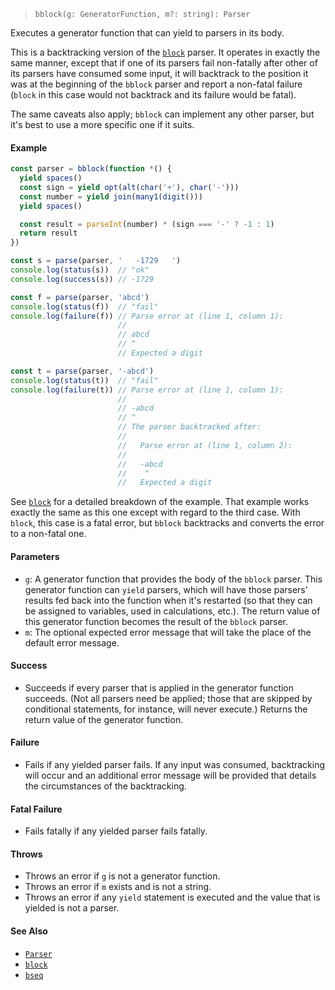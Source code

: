 <!--
 Copyright (c) 2020 Thomas J. Otterson
 
 This software is released under the MIT License.
 https://opensource.org/licenses/MIT
-->

> `bblock(g: GeneratorFunction, m?: string): Parser`

Executes a generator function that can yield to parsers in its body.

This is a backtracking version of the [`block`](block) parser. It operates in exactly the same manner, except that if one of its parsers fail non-fatally after other of its parsers have consumed some input, it will backtrack to the position it was at the beginning of the `bblock` parser and report a non-fatal failure (`block` in this case would not backtrack and its failure would be fatal).

The same caveats also apply; `bblock` can implement any other parser, but it's best to use a more specific one if it suits.

#### Example

```javascript
const parser = bblock(function *() {
  yield spaces()
  const sign = yield opt(alt(char('+'), char('-')))
  const number = yield join(many1(digit()))
  yield spaces()

  const result = parseInt(number) * (sign === '-' ? -1 : 1)
  return result
})

const s = parse(parser, '   -1729   ')
console.log(status(s))  // "ok"
console.log(success(s)) // -1729

const f = parse(parser, 'abcd')
console.log(status(f))  // "fail"
console.log(failure(f)) // Parse error at (line 1, column 1):
                        //
                        // abcd
                        // ^
                        // Expected a digit

const t = parse(parser, '-abcd')
console.log(status(t))  // "fail"
console.log(failure(t)) // Parse error at (line 1, column 1):
                        //
                        // -abcd
                        // ^
                        // The parser backtracked after:
                        //
                        //   Parse error at (line 1, column 2):
                        //
                        //   -abcd
                        //    ^
                        //   Expected a digit
```

See [`block`](block.md) for a detailed breakdown of the example. That example works exactly the same as this one except with regard to the third case. With `block`, this case is a fatal error, but `bblock` backtracks and converts the error to a non-fatal one.

#### Parameters

* `g`: A generator function that provides the body of the `bblock` parser. This generator function can `yield` parsers, which will have those parsers' results fed back into the function when it's restarted (so that they can be assigned to variables, used in calculations, etc.). The return value of this generator function becomes the result of the `bblock` parser.
* `m`: The optional expected error message that will take the place of the default error message.

#### Success

* Succeeds if every parser that is applied in the generator function succeeds. (Not all parsers need be applied; those that are skipped by conditional statements, for instance, will never execute.) Returns the return value of the generator function.

#### Failure

* Fails if any yielded parser fails. If any input was consumed, backtracking will occur and an additional error message will be provided that details the circumstances of the backtracking.

#### Fatal Failure

* Fails fatally if any yielded parser fails fatally.

#### Throws

* Throws an error if `g` is not a generator function. 
* Throws an error if `m` exists and is not a string.
* Throws an error if any `yield` statement is executed and the value that is yielded is not a parser.

#### See Also

* [`Parser`](../types/parser.md)
* [`block`](block.md)
* [`bseq`](bseq.md)